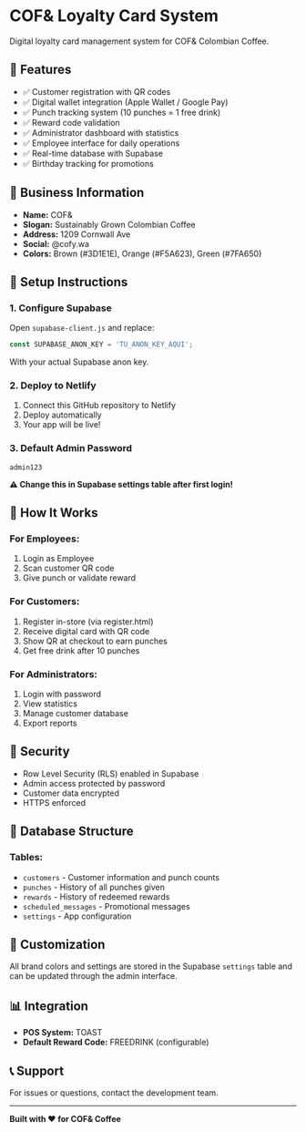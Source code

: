 # COF& Loyalty Card System

Digital loyalty card management system for COF& Colombian Coffee.

## 🎯 Features

- ✅ Customer registration with QR codes
- ✅ Digital wallet integration (Apple Wallet / Google Pay)
- ✅ Punch tracking system (10 punches = 1 free drink)
- ✅ Reward code validation
- ✅ Administrator dashboard with statistics
- ✅ Employee interface for daily operations
- ✅ Real-time database with Supabase
- ✅ Birthday tracking for promotions

## 🏪 Business Information

- **Name:** COF&
- **Slogan:** Sustainably Grown Colombian Coffee
- **Address:** 1209 Cornwall Ave
- **Social:** @cofy.wa
- **Colors:** Brown (#3D1E1E), Orange (#F5A623), Green (#7FA650)

## 🚀 Setup Instructions

### 1. Configure Supabase

Open `supabase-client.js` and replace:
```javascript
const SUPABASE_ANON_KEY = 'TU_ANON_KEY_AQUI';
```

With your actual Supabase anon key.

### 2. Deploy to Netlify

1. Connect this GitHub repository to Netlify
2. Deploy automatically
3. Your app will be live!

### 3. Default Admin Password
```
admin123
```

**⚠️ Change this in Supabase settings table after first login!**

## 📱 How It Works

### For Employees:
1. Login as Employee
2. Scan customer QR code
3. Give punch or validate reward

### For Customers:
1. Register in-store (via register.html)
2. Receive digital card with QR code
3. Show QR at checkout to earn punches
4. Get free drink after 10 punches

### For Administrators:
1. Login with password
2. View statistics
3. Manage customer database
4. Export reports

## 🔐 Security

- Row Level Security (RLS) enabled in Supabase
- Admin access protected by password
- Customer data encrypted
- HTTPS enforced

## 💾 Database Structure

### Tables:
- `customers` - Customer information and punch counts
- `punches` - History of all punches given
- `rewards` - History of redeemed rewards
- `scheduled_messages` - Promotional messages
- `settings` - App configuration

## 🎨 Customization

All brand colors and settings are stored in the Supabase `settings` table and can be updated through the admin interface.

## 📊 Integration

- **POS System:** TOAST
- **Default Reward Code:** FREEDRINK (configurable)

## 📞 Support

For issues or questions, contact the development team.

---

**Built with ❤️ for COF& Coffee**
